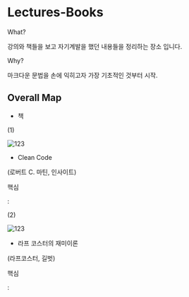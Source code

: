 # Lectures-Books

What? 

강의와 책들을 보고 자기계발을 했던 내용들을 정리하는 장소 입니다.

Why?

마크다운 문법을 손에 익히고자 가장 기초적인 것부터 시작.




## Overall Map

- 책

(1)

![123](https://user-images.githubusercontent.com/59603054/118963495-73e20e80-b9a1-11eb-8a2b-ec4b5adb1cd7.jpg)


* Clean Code

(로버트 C. 마틴, 인사이트)


핵심

: 

(2)

![123](https://user-images.githubusercontent.com/59603054/118963691-ab50bb00-b9a1-11eb-96f9-22e40f3e0a0b.jpg)


* 라프 코스터의 재미이론

(라프코스터, 길벗)

핵심

:
